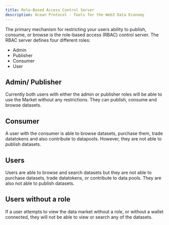 ```yaml
---
title: Role-Based Access Control Server
description: Ocean Protocol - Tools for the Web3 Data Economy
---
```

The primary mechanism for restricting your users ability to publish, consume, or browse is the role-based access (RBAC) control server. The RBAC server defines four different roles: 

- Admin
- Publisher
- Consumer
- User

## Admin/ Publisher
Currently both users with either the admin or publisher roles will be able to use the Market without any restrictions. They can publish, consume and browse datasets. 

## Consumer
A user with the consumer is able to browse datasets, purchase them, trade datatokens and also contribute to datapools. However, they are not able to publish datasets. 

## Users
Users are able to browse and search datasets but they are not able to purchase datasets, trade datatokens, or contribute to data pools. They are also not able to publish datasets. 

## Users without a role
If a user attempts to view the data market without a role, or without a wallet connected, they will not be able to view or search any of the datasets. 
